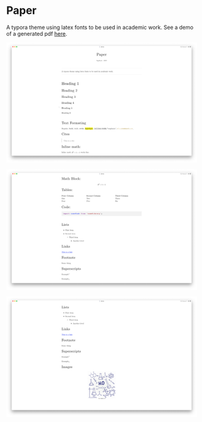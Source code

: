 # Paper

A typora theme using latex fonts to be used in academic work. See a demo of a generated pdf [here](demo/demo.pdf).



![image_1](images/image_1.png)

![image_2](images/image_2.png)

![image_3](images/image_3.png)